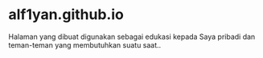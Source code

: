 # alf1yan.github.io
Halaman yang dibuat digunakan sebagai edukasi kepada Saya pribadi dan teman-teman yang membutuhkan suatu saat..
